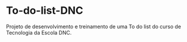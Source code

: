 # To-do-list-DNC
Projeto de desenvolvimento e treinamento de uma To do list do curso de Tecnologia da Escola DNC.
